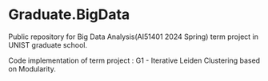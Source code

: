 # Graduate.BigData

Public repository for Big Data Analysis(AI51401 2024 Spring) term project in UNIST graduate school.

Code implementation of term project : G1 - Iterative Leiden Clustering based on Modularity.
